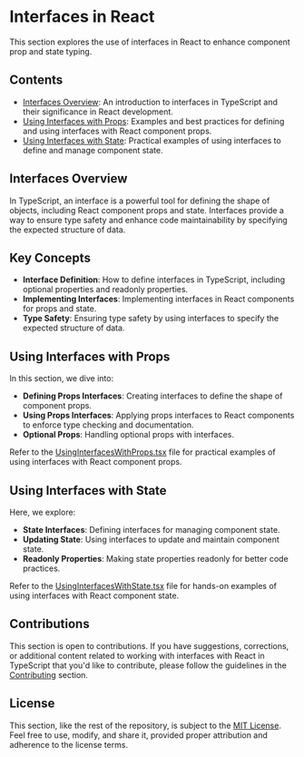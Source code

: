# Interfaces in React

This section explores the use of interfaces in React to enhance component prop and state typing.

## Contents

- [Interfaces Overview](README.md): An introduction to interfaces in TypeScript and their significance in React development.
- [Using Interfaces with Props](UsingInterfacesWithProps.tsx): Examples and best practices for defining and using interfaces with React component props.
- [Using Interfaces with State](UsingInterfacesWithState.tsx): Practical examples of using interfaces to define and manage component state.

## Interfaces Overview

In TypeScript, an interface is a powerful tool for defining the shape of objects, including React component props and state. Interfaces provide a way to ensure type safety and enhance code maintainability by specifying the expected structure of data.

## Key Concepts

- **Interface Definition**: How to define interfaces in TypeScript, including optional properties and readonly properties.
- **Implementing Interfaces**: Implementing interfaces in React components for props and state.
- **Type Safety**: Ensuring type safety by using interfaces to specify the expected structure of data.

## Using Interfaces with Props

In this section, we dive into:

- **Defining Props Interfaces**: Creating interfaces to define the shape of component props.
- **Using Props Interfaces**: Applying props interfaces to React components to enforce type checking and documentation.
- **Optional Props**: Handling optional props with interfaces.

Refer to the [UsingInterfacesWithProps.tsx](UsingInterfacesWithProps.tsx) file for practical examples of using interfaces with React component props.

## Using Interfaces with State

Here, we explore:

- **State Interfaces**: Defining interfaces for managing component state.
- **Updating State**: Using interfaces to update and maintain component state.
- **Readonly Properties**: Making state properties readonly for better code practices.

Refer to the [UsingInterfacesWithState.tsx](UsingInterfacesWithState.tsx) file for hands-on examples of using interfaces with React component state.

## Contributions

This section is open to contributions. If you have suggestions, corrections, or additional content related to working with interfaces with React in TypeScript that you'd like to contribute, please follow the guidelines in the [Contributing](../../Contributing.md) section.

## License

This section, like the rest of the repository, is subject to the [MIT License](../../LICENSE). Feel free to use, modify, and share it, provided proper attribution and adherence to the license terms.
